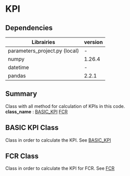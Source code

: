 # KPI

## Dependencies

| Librairies                     | version |
| ------------------------------ | ------- |
| parameters\_project.py (local) | -       |
| numpy                          | 1.26.4  |
| datetime                       | -       |
| pandas                         | 2.2.1   |

## Summary

Class with all method for calculation of KPIs in this code.\
**class\_name** : [BASIC\_KPI](kpi.md#basic-kpi-class) [FCR](kpi.md#fcr-class)

## BASIC KPI Class

Class in order to calculate the KPI. See [BASIC\_KPI](kpi\_py/basic\_kpi\_class.md)

## FCR Class

Class in order to calculate the KPI for FCR. See [FCR](kpi\_py/fcr\_class.md)
